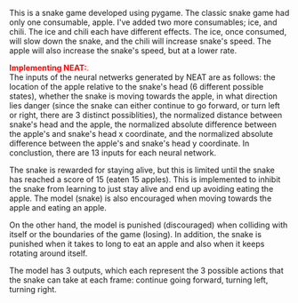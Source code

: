 This is a snake game developed using pygame. The classic snake game had only one consumable, apple. I've added two more consumables; ice, and chili.
The ice and chili each have different effects. The ice, once consumed, will slow down the snake, and the chili will increase snake's speed.
The apple will also increase the snake's speed, but at a lower rate.  

<span style="color:red">**Implementing NEAT:**.</span>  
The inputs of the neural netwerks generated by NEAT are as follows: the location of the apple relative to the snake's head (6 different possible states), whether the snake is moving towards the apple, in what direction lies danger (since the snake can either continue to go forward, or turn left or right, there are 3 distinct possiblities), the normalized distance between snake's head and the apple, the normalized absolute difference between the apple's and snake's head x coordinate, and the normalized absolute difference between the apple's and snake's head y coordinate. In conclustion, there are 13 inputs for each neural network.  

The snake is rewarded for staying alive, but this is limited until the snake has reached a score of 15 (eaten 15 apples). This is implemented to inhibit the snake from learning to just stay alive and end up avoiding eating the apple. The model (snake) is also encouraged when moving towards the apple and eating an apple.  

On the other hand, the model is punished (discouraged) when colliding with itself or the boundaries of the game (losing). In addition, the snake is punished when it takes to long to eat an apple and also when it keeps rotating around itself.  

The model has 3 outputs, which each represent the 3 possible actions that the snake can take at each frame: continue going forward, turning left, turning right.
